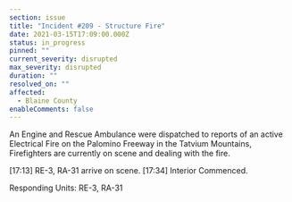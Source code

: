 ```yaml
---
section: issue
title: "Incident #209 - Structure Fire"
date: 2021-03-15T17:09:00.000Z
status: in_progress
pinned: ""
current_severity: disrupted
max_severity: disrupted
duration: ""
resolved_on: ""
affected:
  - Blaine County
enableComments: false
---
```

An Engine and Rescue Ambulance were dispatched to reports of an active Electrical Fire on the Palomino Freeway in the Tatvium Mountains, Firefighters are currently on scene and dealing with the fire.

\[17:13] RE-3, RA-31 arrive on scene.
\[17:34] Interior Commenced.

Responding Units: RE-3, RA-31